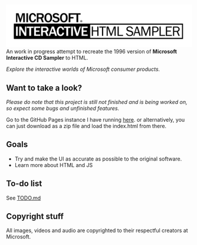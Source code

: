 ![Logo](images/github/logo.png)
An work in progress attempt to recreate the 1996 version of **Microsoft Interactive CD Sampler** to HTML.

*Explore the interactive worlds of Microsoft consumer products.*

## Want to take a look?
*Please do note that this project is still not finished and is being worked on, so expect some bugs and unfinished features.*

Go to the GitHub Pages instance I have running [here](https://rqfirqfo.github.io/mscdsampler-html/).
or alternatively, you can just download as a zip file and load the index.html from there.

## Goals
- Try and make the UI as accurate as possible to the original software.
- Learn more about HTML and JS 

## To-do list
See [TODO.md](TODO.md)

## Copyright stuff
All images, videos and audio are copyrighted to their respectful creators at Microsoft.
